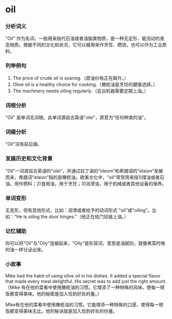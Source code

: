 # oil

### 分析词义

  

"Oil" 作为名词，一般用来指代石油或者油脂类物质，是一种无定形、能流动的液态物质。根据不同的文化和状况，它可以被用来作烹饪、燃烧，也可以作为工业原料。

  

### 列举例句

  

1.  The price of crude oil is soaring.（原油价格正在飙升。）
2.  Olive oil is a healthy choice for cooking.（橄榄油是烹饪的健康选择。）
3.  The machinery needs oiling regularly.（这台机器需要定期上油。）

  

### 词根分析

  

"Oil" 是单词无词根。此单词源自古英语"olei"，原意为“任何种类的油”。

  

### 词缀分析

  

"Oil"没有前后缀。

  

### 发展历史和文化背景

  

"Oil"一词源自古英语的“olei”，并通过拉丁语的“oleum”和希腊语的“elaion”发展而来，希腊词“elaion”指的是橄榄油。欧美文化中，"oil"常常用来指1)煤油或者石油，用作燃料；2)食用油，用于烹饪；3)润滑油，用于机械或者其他设备的保养。

  

### 单词变形

  

无变形，但有其他形式，比如：润滑或者给予的动词形式 "oil"或"oiling"。比如：“He is oiling the door hinges.”（他正在给门铰链上油。）

  

### 记忆辅助

  

你可以将"Oil"与"Oily"连接起来，"Oily"是形容词，意思是油腻的，就像煮菜时候的油一样分泌出来。

  

### 小故事

  

Mike had the habit of using olive oil in his dishes. It added a special flavor that made every meal delightful. His secret was to add just the right amount. （Mike 有在他的菜肴中使用橄榄油的习惯。它增添了一种特殊的风味，使每一顿饭都变得美味。他的秘密是加入恰到好处的量。）

  

Mike有在他的菜肴中使用橄榄油的习惯。它能增添一种特殊的口感，使得每一顿饭都变得美味无比。他的秘诀就是加入恰到好处的份量。
